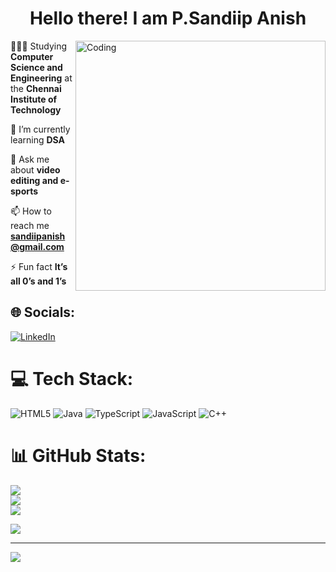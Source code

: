 <h1 align="center">Hello there! I am P.Sandiip Anish</h1>
<img align="right" alt="Coding" width="400" src="https://i.gifer.com/58kL.gif">


 🙋🏻‍♂️ Studying **Computer Science and Engineering** at the **Chennai Institute of Technology**

 🌱 I’m currently learning **DSA**

 💬 Ask me about **video editing and e-sports**

 📫 How to reach me **sandiipanish@gmail.com**

 ⚡ Fun fact **It’s all 0’s and 1’s**



## 🌐 Socials:
[![LinkedIn](https://img.shields.io/badge/LinkedIn-%230077B5.svg?logo=linkedin&logoColor=white)](https://www.linkedin.com/in/p-sandiip-anish-aabb4525b/) 

# 💻 Tech Stack:
![HTML5](https://img.shields.io/badge/html5-%23E34F26.svg?style=for-the-badge&logo=html5&logoColor=white) ![Java](https://img.shields.io/badge/java-%23ED8B00.svg?style=for-the-badge&logo=openjdk&logoColor=white) ![TypeScript](https://img.shields.io/badge/typescript-%23007ACC.svg?style=for-the-badge&logo=typescript&logoColor=white) ![JavaScript](https://img.shields.io/badge/javascript-%23323330.svg?style=for-the-badge&logo=javascript&logoColor=%23F7DF1E) ![C++](https://img.shields.io/badge/c++-%2300599C.svg?style=for-the-badge&logo=c%2B%2B&logoColor=white)
# 📊 GitHub Stats:
![](https://github-readme-stats.vercel.app/api?username=SandiipAnish&theme=radical&hide_border=false&include_all_commits=false&count_private=false)<br/>
![](https://github-readme-streak-stats.herokuapp.com/?user=SandiipAnish&theme=radical&hide_border=false)<br/>
![](https://github-readme-stats.vercel.app/api/top-langs/?username=SandiipAnish&theme=radical&hide_border=false&include_all_commits=false&count_private=false&layout=compact)

![](https://quotes-github-readme.vercel.app/api?type=horizontal&theme=radical)

---
[![](https://visitcount.itsvg.in/api?id=SandiipAnish&icon=0&color=0)](https://visitcount.itsvg.in)

<!-- Proudly created with GPRM ( https://gprm.itsvg.in ) -->

